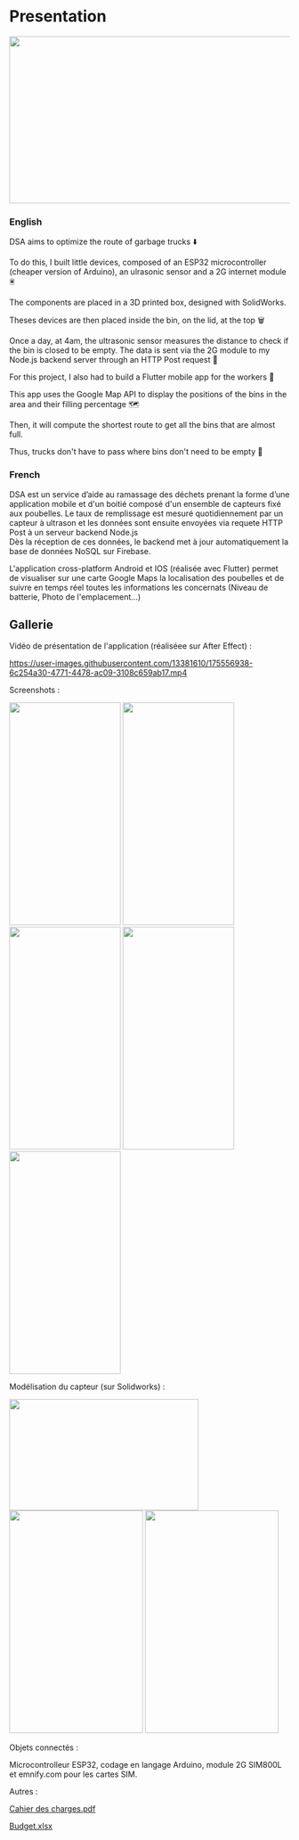 # Presentation

<img src="https://user-images.githubusercontent.com/13381610/175571776-ef6391dc-94fb-4200-acea-d9621d891afe.jpg" name="image-name" height="300" width="600">

### English

DSA aims to optimize the route of garbage trucks ⬇️

To do this, I built little devices, composed of an ESP32 microcontroller (cheaper version of Arduino), an ulrasonic sensor and a 2G internet module 🖲️

The components are placed in a 3D printed box, designed with SolidWorks.

Theses devices are then placed inside the bin, on the lid, at the top 🗑️ 

Once a day, at 4am, the ultrasonic sensor measures the distance to check if the bin is closed to be empty. 
The data is sent via the 2G module to my Node.js backend server through an HTTP Post request 📡

For this project, I also had to build a Flutter mobile app for the workers 📱

This app uses the Google Map API to display the positions of the bins in the area and their filling percentage 🗺️

Then, it will compute the shortest route to get all the bins that are almost full.

Thus, trucks don't have to pass where bins don't need to be empty 🚚

### French

DSA est un service d’aide au ramassage des déchets prenant la forme d’une application mobile et d'un boitié composé d'un ensemble de capteurs fixé aux poubelles. 
Le taux de remplissage est mesuré quotidiennement par un capteur à ultrason et les données sont ensuite envoyées via requete HTTP Post à un serveur backend Node.js    
Dès la réception de ces données, le backend met à jour automatiquement la base de données NoSQL sur Firebase.

L'application cross-platform Android et IOS (réalisée avec Flutter) permet de visualiser sur une carte Google Maps la localisation des poubelles et de suivre en temps réel toutes les informations les concernats (Niveau de batterie, Photo de l'emplacement...)

## Gallerie

Vidéo de présentation de l'application (réaliséee sur After Effect) :

https://user-images.githubusercontent.com/13381610/175556938-6c254a30-4771-4478-ac09-3108c659ab17.mp4

Screenshots :

<img src="https://user-images.githubusercontent.com/13381610/175567664-96f5e86f-aa4a-4d7d-be59-4de59880a5d2.jpeg" name="image-name" height="400" width="200">
<img src="https://user-images.githubusercontent.com/13381610/175560945-7d5f315f-5e90-4f21-8d89-25c4d91007a7.jpeg" name="image-name" height="400" width="200">
<img src="https://user-images.githubusercontent.com/13381610/175560947-617949f3-8cec-4ee5-b08b-7073051df401.jpeg" name="image-name" height="400" width="200">
<img src="https://user-images.githubusercontent.com/13381610/175560948-4dd2d3d5-2bfd-44ab-8e4a-06a812da6f7d.jpeg" name="image-name" height="400" width="200">
<img src="https://user-images.githubusercontent.com/13381610/175567532-cd7fdfe2-fafd-4ba3-a43c-a87830b01955.jpeg" name="image-name" height="400" width="200">

Modélisation du capteur (sur Solidworks) :

<img src="https://user-images.githubusercontent.com/13381610/175566679-e786c5dd-74e3-4f3d-95b3-0f4e2699a355.jpeg" name="image-name" height="200" width="340">
<img src="https://user-images.githubusercontent.com/13381610/175562001-263ed2b9-6940-47d6-86df-39ce9a097bc8.jpeg" name="image-name" height="400" width="240">
<img src="https://user-images.githubusercontent.com/13381610/175562025-3f943cb1-e900-4bd4-a6de-db53221572ed.jpeg" name="image-name" height="400" width="240">

Objets connectés :

Microcontrolleur ESP32, codage en langage Arduino, module 2G SIM800L et emnify.com pour les cartes SIM.

Autres : 

[Cahier des charges.pdf](https://github.com/Clement549/DSA-Flutter/files/8977074/Cahier.des.charges.57.pdf)

[Budget.xlsx](https://github.com/Clement549/DSA-Flutter/files/8977075/Budget.xlsx)


